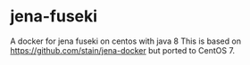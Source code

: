 # jena-fuseki
A docker for jena fuseki on centos with java 8
This is based on https://github.com/stain/jena-docker but ported to CentOS 7.
